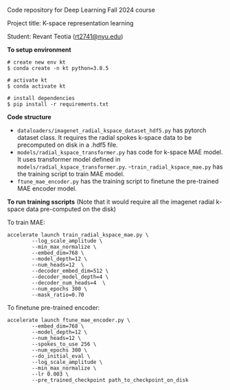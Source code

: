 Code repository for Deep Learning Fall 2024 course

Project title: K-space representation learning

Student: Revant Teotia (rt2741@nyu.edu)


**To setup environment**
```
# create new env kt
$ conda create -n kt python=3.8.5

# activate kt
$ conda activate kt

# install dependencies
$ pip install -r requirements.txt
```

**Code structure**
- ```dataloaders/imagenet_radial_kspace_dataset_hdf5.py``` has pytorch dataset class. It requires the radial spokes k-space data to be precomputed on disk in a .hdf5 file.
- ```models/radial_kspace_transformer.py``` has code for k-space MAE model. It uses transformer model defined in ```models/radial_kspace_transformer.py```.
-```train_radial_kspace_mae.py``` has the training script to train MAE model.
- ```ftune_mae_encoder.py``` has the training script to finetune the pre-trained MAE encoder model.

**To run training sscripts**
(Note that it would require all the imagenet radial k-space data pre-computed on the disk)

To train MAE: 


```
accelerate launch train_radial_kspace_mae.py \
        --log_scale_amplitude \
        --min_max_normalize \
        --embed_dim=768 \
        --model_depth=12 \
        --num_heads=12  \
        --decoder_embed_dim=512 \
        --decoder_model_depth=4 \
        --decoder_num_heads=4  \
        --num_epochs 300 \
        --mask_ratio=0.70 
```

To finetune pre-trained encoder: 
```
accelerate launch ftune_mae_encoder.py \
        --embed_dim=768 \
        --model_depth=12 \
        --num_heads=12 \
        --spokes_to_use 256 \
        --num_epochs 300 \
        --do_initial_eval \
        --log_scale_amplitude \
        --min_max_normalize \
        --lr 0.003 \
        --pre_trained_checkpoint path_to_checkpoint_on_disk
```
